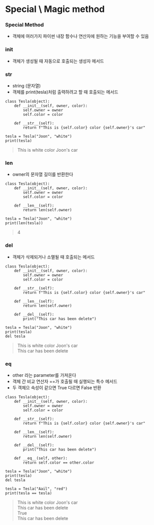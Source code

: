 Special \ Magic method
===

### Special Method
+ 객체에 여러가지 파이썬 내장 함수나 연산자에 원하는 기능을 부여할 수 있음

### __init__ 
+ 객체가 생성될 때 자동으로 호출되는 생성자 메서드


### __str__
+ string (문자열)
+ 객체를 print(tesla)처럼 출력하려고 할 때 호출되는 메서드
```
class Tesla(object):
    def __init__(self, owner, color):
        self.owner = owner
        self.color = color

    def __str__(self):
        return f"This is {self.color} color {self.owner}'s car"

tesla = Tesla("Joon", "white")
print(tesla)
```
> This is white color Joon's car


### __len__
+ owner의 문자열 길이를 반환한다

```
class Tesla(object):
    def __init__(self, owner, color):
        self.owner = owner
        self.color = color

    def __len__(self):
        return len(self.owner)

tesla = Tesla("Joon", "white")
print(len(tesla))
```
> 4

### __del__
+ 객체가 삭제되거나 소멸될 때 호출되는 메서드
```
class Tesla(object):
    def __init__(self, owner, color):
        self.owner = owner
        self.color = color

    def __str__(self):
        return f"This is {self.color} color {self.owner}'s car"

    def __len__(self):
        return len(self.owner)

    def __del__(self):
        print("This car has been delete")

tesla = Tesla("Joon", "white")
print(tesla)
del tesla
```
> This is white color Joon's car    
> This car has been delete

### __eq__
+ other 라는 parameter를 가져온다
+ 객체 간 비교 연산자 ==가 호출될 때 실행되는 특수 메서드
+ 두 객체으 속성이 같으면 True 다르면 False 반환
```
class Tesla(object):
    def __init__(self, owner, color):
        self.owner = owner
        self.color = color

    def __str__(self):
        return f"This is {self.color} color {self.owner}'s car"

    def __len__(self):
        return len(self.owner)

    def __del__(self):
        print("This car has been delete")

    def __eq__(self, other):
        return self.color == other.color

tesla = Tesla("Joon", "white")
print(tesla)
del tesla

tesla = Tesla("Aail", "red")
print(tesla == tesla)
```
> This is white color Joon's car   
> This car has been delete   
> True    
> This car has been delete

